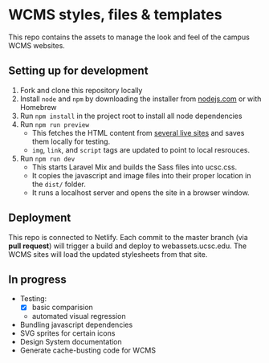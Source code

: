 # WCMS styles, files & templates

This repo contains the assets to manage the look and feel of the campus WCMS websites.

## Setting up for development

1. Fork and clone this repository locally
2. Install `node` and `npm` by downloading the installer from [nodejs.com](http://nodejs.org) or with Homebrew
3. Run `npm install` in the project root to install all node dependencies
4. Run `npm run preview`
   - This fetches the HTML content from [several live sites](./test/pages.js) and saves them locally for testing.
   - `img`, `link`, and `script` tags are updated to point to local resrouces.
5. Run `npm run dev`
   - This starts Laravel Mix and builds the Sass files into ucsc.css.
   - It copies the javascript and image files into their proper location in the `dist/` folder.
   - It runs a localhost server and opens the site in a browser window.

## Deployment

This repo is connected to Netlify. Each commit to the master branch (via **pull request**) will trigger a build and deploy to webassets.ucsc.edu. The WCMS sites will load the updated stylesheets from that site.

## In progress

- Testing:
  - [x] basic comparision
  - automated visual regression
- Bundling javascript dependencies
- SVG sprites for certain icons
- Design System documentation
- Generate cache-busting code for WCMS